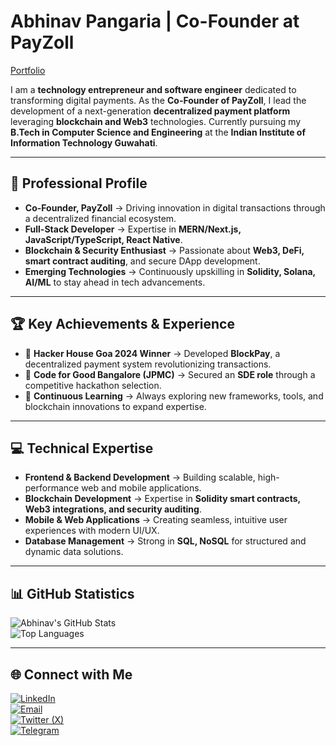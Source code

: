 # Abhinav Pangaria | Co-Founder at PayZoll  

[Portfolio](https://abhinav-pangaria.vercel.app/)  

I am a **technology entrepreneur and software engineer** dedicated to transforming digital payments. As the **Co-Founder of PayZoll**, I lead the development of a next-generation **decentralized payment platform** leveraging **blockchain and Web3** technologies. Currently pursuing my **B.Tech in Computer Science and Engineering** at the **Indian Institute of Information Technology Guwahati**.  

---

## 🚀 Professional Profile  

- **Co-Founder, PayZoll** → Driving innovation in digital transactions through a decentralized financial ecosystem.  
- **Full-Stack Developer** → Expertise in **MERN/Next.js, JavaScript/TypeScript, React Native**.  
- **Blockchain & Security Enthusiast** → Passionate about **Web3, DeFi, smart contract auditing**, and secure DApp development.  
- **Emerging Technologies** → Continuously upskilling in **Solidity, Solana, AI/ML** to stay ahead in tech advancements.  

---

## 🏆 Key Achievements & Experience  

- 🏅 **Hacker House Goa 2024 Winner** → Developed **BlockPay**, a decentralized payment system revolutionizing transactions.  
- 💼 **Code for Good Bangalore (JPMC)** → Secured an **SDE role** through a competitive hackathon selection.  
- 📖 **Continuous Learning** → Always exploring new frameworks, tools, and blockchain innovations to expand expertise.  

---

## 💻 Technical Expertise  

- **Frontend & Backend Development** → Building scalable, high-performance web and mobile applications.  
- **Blockchain Development** → Expertise in **Solidity smart contracts, Web3 integrations, and security auditing**.  
- **Mobile & Web Applications** → Creating seamless, intuitive user experiences with modern UI/UX.  
- **Database Management** → Strong in **SQL, NoSQL** for structured and dynamic data solutions.  

---

## 📊 GitHub Statistics  

![Abhinav's GitHub Stats](https://github-readme-stats.vercel.app/api?username=18Abhinav07&show_icons=true&theme=radical)  
![Top Languages](https://github-readme-stats.vercel.app/api/top-langs/?username=18Abhinav07&layout=compact&theme=radical)  

---

## 🌐 Connect with Me  

[![LinkedIn](https://img.shields.io/badge/LinkedIn-0077B5?style=for-the-badge&logo=linkedin&logoColor=white)](https://www.linkedin.com/in/abhinavpangaria)  
[![Email](https://img.shields.io/badge/Email-D14836?style=for-the-badge&logo=gmail&logoColor=white)](mailto:abhinavpangaria2003@gmail.com)  
[![Twitter (X)](https://img.shields.io/badge/Twitter-000000?style=for-the-badge&logo=x&logoColor=white)](https://x.com/18_r_y_u_k_07)  
[![Telegram](https://img.shields.io/badge/Telegram-0088CC?style=for-the-badge&logo=telegram&logoColor=white)](https://t.me/Abhinav_1807)  

